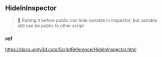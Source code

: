 ## HideInInspector

> 📌 Putting it before public can hide variable in inspector, but variable still can be public to other script




### ref 
https://docs.unity3d.com/ScriptReference/HideInInspector.html
